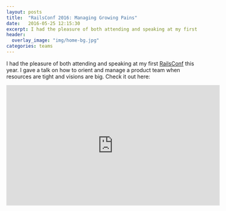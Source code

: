 ```yaml
---
layout: posts
title:  "RailsConf 2016: Managing Growing Pains"
date:   2016-05-25 12:15:30
excerpt: I had the pleasure of both attending and speaking at my first [RailsConf](http://railsconf.com/) this year. I gave a talk on how to orient and manage a product team when resources are tight and visions are big.
header:
  overlay_image: "img/home-bg.jpg"
categories: teams
---
```


I had the pleasure of both attending and speaking at my first [RailsConf](http://railsconf.com/) this year. I gave a talk on how to orient and manage a product team when resources are tight and visions are big. Check it out here:
<br />

<iframe width="560" height="315" src="https://www.youtube.com/embed/7H-Cy-80ynM" frameborder="0" allowfullscreen></iframe>
